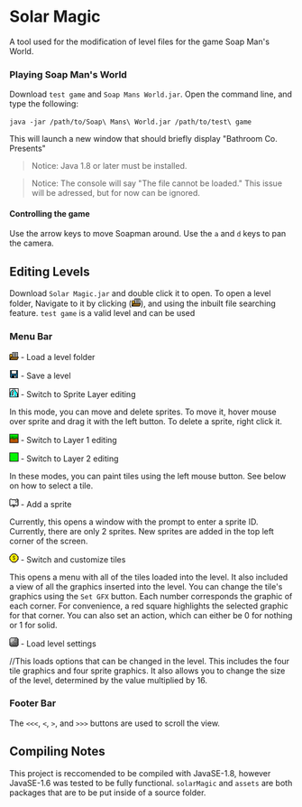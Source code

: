 # Solar Magic
  A tool used for the modification of level files for 
  the game Soap Man's World.

### Playing Soap Man's World
Download `test game` and `Soap Mans World.jar`. Open the command line, and type the following:

`java -jar /path/to/Soap\ Mans\ World.jar /path/to/test\ game`

This will launch a new window that should briefly display "Bathroom Co. Presents"

>Notice: Java 1.8 or later must be installed.

>Notice: The console will say "The file cannot be loaded." This issue will be adressed, but for now can be ignored.
#### Controlling the game

Use the arrow keys to move Soapman around.
Use the  `a` and `d` keys to pan the camera.

## Editing Levels
Download `Solar Magic.jar` and double click it to open. 
To open a level folder, Navigate to it by clicking (![rrrr.png](./preview/load.png)), and using the inbuilt file searching feature. `test game` is a valid level and can be used

### Menu Bar

![load.png](./preview/load.png) - Load a level folder

![save.png](./preview/save.png) - Save a level

![ls.png](./preview/ls.png) - Switch to Sprite Layer editing

In this mode, you can move and delete sprites. To move it, hover mouse over sprite and drag it with the left button. To delete a sprite, right click it.

![l1.png](./preview/l1.png) - Switch to Layer 1 editing

![l2.png](./preview/l2.png) - Switch to Layer 2 editing

In these modes, you can paint tiles using the left mouse button. See below on how to select a tile.

![sprite.png](./preview/sprite.png) - Add a sprite

Currently, this opens a window with the prompt to enter a sprite ID. Currently, there are only 2 sprites. New sprites are added in the top left corner of the screen.

![tiles.png](./preview/tiles.png) - Switch and customize tiles

This opens a menu with all of the tiles loaded into the level. It also included a view of all the graphics inserted into the level.
You can change the tile's graphics using the `Set GFX` button. Each number corresponds the graphic of each corner. 
For convenience, a red square highlights the selected graphic for that corner. You can also set an action, which can either be 0 for nothing or 1 for solid.

![options.png](./preview/options.png) - Load level settings

//This loads options that can be changed in the level. This includes the four tile graphics and four sprite graphics.
It also allows you to change the size of the level, determined by the value multiplied by 16.

### Footer Bar

The `<<<`, `<`, `>`, and `>>>` buttons are used to scroll the view. 

## Compiling Notes
This project is reccomended to be compiled with JavaSE-1.8, however JavaSE-1.6 was tested to be fully functional. `solarMagic` and `assets` are
both packages that are to be put inside of a source folder. 
